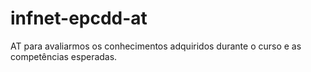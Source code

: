 # infnet-epcdd-at
 AT para avaliarmos os conhecimentos adquiridos durante o curso e as competências esperadas.
